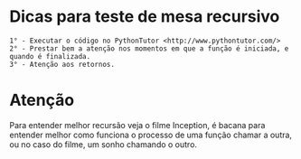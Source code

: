 # Dicas para teste de mesa recursivo

	1° - Executar o código no PythonTutor <http://www.pythontutor.com/> 
	2° - Prestar bem a atenção nos momentos em que a função é iniciada, e quando é finalizada.
	3° - Atenção aos retornos.


# Atenção

Para entender melhor recursão veja o filme Inception, é bacana para entender melhor como funciona o processo de uma função chamar a outra, ou no caso do filme, um sonho chamando o outro.
